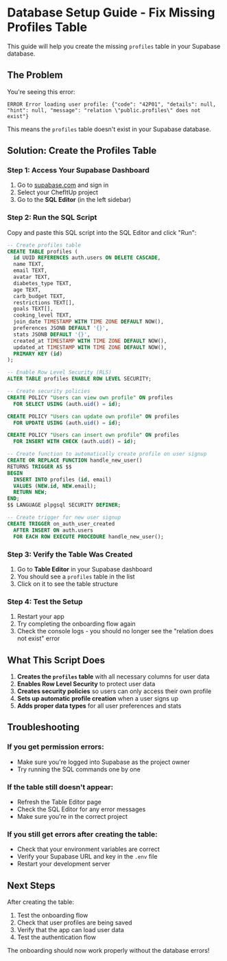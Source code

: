 # Database Setup Guide - Fix Missing Profiles Table

This guide will help you create the missing `profiles` table in your Supabase database.

## The Problem

You're seeing this error:
```
ERROR Error loading user profile: {"code": "42P01", "details": null, "hint": null, "message": "relation \"public.profiles\" does not exist"}
```

This means the `profiles` table doesn't exist in your Supabase database.

## Solution: Create the Profiles Table

### Step 1: Access Your Supabase Dashboard

1. Go to [supabase.com](https://supabase.com) and sign in
2. Select your ChefItUp project
3. Go to the **SQL Editor** (in the left sidebar)

### Step 2: Run the SQL Script

Copy and paste this SQL script into the SQL Editor and click "Run":

```sql
-- Create profiles table
CREATE TABLE profiles (
  id UUID REFERENCES auth.users ON DELETE CASCADE,
  name TEXT,
  email TEXT,
  avatar TEXT,
  diabetes_type TEXT,
  age TEXT,
  carb_budget TEXT,
  restrictions TEXT[],
  goals TEXT[],
  cooking_level TEXT,
  join_date TIMESTAMP WITH TIME ZONE DEFAULT NOW(),
  preferences JSONB DEFAULT '{}',
  stats JSONB DEFAULT '{}',
  created_at TIMESTAMP WITH TIME ZONE DEFAULT NOW(),
  updated_at TIMESTAMP WITH TIME ZONE DEFAULT NOW(),
  PRIMARY KEY (id)
);

-- Enable Row Level Security (RLS)
ALTER TABLE profiles ENABLE ROW LEVEL SECURITY;

-- Create security policies
CREATE POLICY "Users can view own profile" ON profiles
  FOR SELECT USING (auth.uid() = id);

CREATE POLICY "Users can update own profile" ON profiles
  FOR UPDATE USING (auth.uid() = id);

CREATE POLICY "Users can insert own profile" ON profiles
  FOR INSERT WITH CHECK (auth.uid() = id);

-- Create function to automatically create profile on user signup
CREATE OR REPLACE FUNCTION handle_new_user()
RETURNS TRIGGER AS $$
BEGIN
  INSERT INTO profiles (id, email)
  VALUES (NEW.id, NEW.email);
  RETURN NEW;
END;
$$ LANGUAGE plpgsql SECURITY DEFINER;

-- Create trigger for new user signup
CREATE TRIGGER on_auth_user_created
  AFTER INSERT ON auth.users
  FOR EACH ROW EXECUTE PROCEDURE handle_new_user();
```

### Step 3: Verify the Table Was Created

1. Go to **Table Editor** in your Supabase dashboard
2. You should see a `profiles` table in the list
3. Click on it to see the table structure

### Step 4: Test the Setup

1. Restart your app
2. Try completing the onboarding flow again
3. Check the console logs - you should no longer see the "relation does not exist" error

## What This Script Does

1. **Creates the `profiles` table** with all necessary columns for user data
2. **Enables Row Level Security** to protect user data
3. **Creates security policies** so users can only access their own profile
4. **Sets up automatic profile creation** when a user signs up
5. **Adds proper data types** for all user preferences and stats

## Troubleshooting

### If you get permission errors:
- Make sure you're logged into Supabase as the project owner
- Try running the SQL commands one by one

### If the table still doesn't appear:
- Refresh the Table Editor page
- Check the SQL Editor for any error messages
- Make sure you're in the correct project

### If you still get errors after creating the table:
- Check that your environment variables are correct
- Verify your Supabase URL and key in the `.env` file
- Restart your development server

## Next Steps

After creating the table:
1. Test the onboarding flow
2. Check that user profiles are being saved
3. Verify that the app can load user data
4. Test the authentication flow

The onboarding should now work properly without the database errors! 